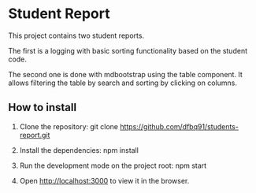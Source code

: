 # Student Report

This project contains two student reports.

The first is a logging with basic sorting functionality based on the student code.

The second one is done with mdbootstrap using the table component. It allows filtering the table by search and sorting by clicking on columns.

## How to install

1) Clone the repository: git clone https://github.com/dfbq91/students-report.git

2) Install the dependencies: npm install

3) Run the development mode on the project root: npm start

4) Open [http://localhost:3000](http://localhost:3000) to view it in the browser.
